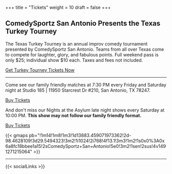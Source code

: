 +++
title = "Tickets"
weight = 10
draft = false
+++
## ComedySportz San Antonio Presents the Texas Turkey Tourney

The Texas Turkey Tourney is an annual improv comedy tournament presented by ComedySportz San Antonio. Teams from all over Texas come to compete for laughter, glory, and fabulous points. Full weekend pass is only $25; individual show $10 each. Taxes and fees not included.

<a target="_blank" href="https://cszsanantonio.vbotickets.com/events" class="button special">Get Turkey Tourney Tickets Now</a>

---

Come see our family friendly matches at 7:30 PM every Friday and Saturday night at Studio 185 | 11950 Starcrest Dr #210, San Antonio, TX 78247.

<a target="_blank" href="https://cszsanantonio.vbotickets.com/events" class="button special">Buy Tickets</a>

And don't miss our Nights at the Asylum late night shows every Saturday at 10:00 PM. **This show may not follow our family friendly format.**

<a target="_blank" href="https://cszsanantonio.vbotickets.com/events" class="button special">Buy Tickets</a>

{{< gmaps pb="!1m14!1m8!1m3!1d13883.459071973362!2d-98.4628109!3d29.5494323!3m2!1i1024!2i768!4f13.1!3m3!1m2!1s0x0%3A0x6a8fc18bbee1a15!2sComedySportz+San+Antonio!5e0!3m2!1sen!2sus!4v1491271215064" >}}

---

{{< socialLinks >}}
